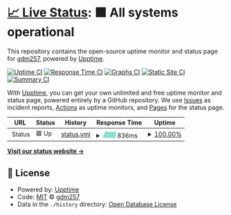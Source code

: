 # [📈 Live Status](https://gdm257.github.io/upptime): <!--live status--> **🟩 All systems operational**

This repository contains the open-source uptime monitor and status page for [gdm257](https://gdm257.github.io/upptime), powered by [Upptime](https://github.com/upptime/upptime).

[![Uptime CI](https://github.com/gdm257/upptime/workflows/Uptime%20CI/badge.svg)](https://github.com/gdm257/upptime/actions?query=workflow%3A%22Uptime+CI%22)
[![Response Time CI](https://github.com/gdm257/upptime/workflows/Response%20Time%20CI/badge.svg)](https://github.com/gdm257/upptime/actions?query=workflow%3A%22Response+Time+CI%22)
[![Graphs CI](https://github.com/gdm257/upptime/workflows/Graphs%20CI/badge.svg)](https://github.com/gdm257/upptime/actions?query=workflow%3A%22Graphs+CI%22)
[![Static Site CI](https://github.com/gdm257/upptime/workflows/Static%20Site%20CI/badge.svg)](https://github.com/gdm257/upptime/actions?query=workflow%3A%22Static+Site+CI%22)
[![Summary CI](https://github.com/gdm257/upptime/workflows/Summary%20CI/badge.svg)](https://github.com/gdm257/upptime/actions?query=workflow%3A%22Summary+CI%22)

With [Upptime](https://upptime.js.org), you can get your own unlimited and free uptime monitor and status page, powered entirely by a GitHub repository. We use [Issues](https://github.com/gdm257/upptime/issues) as incident reports, [Actions](https://github.com/gdm257/upptime/actions) as uptime monitors, and [Pages](https://gdm257.github.io/upptime) for the status page.

<!--start: status pages-->
<!-- This summary is generated by Upptime (https://github.com/upptime/upptime) -->
<!-- Do not edit this manually, your changes will be overwritten -->
<!-- prettier-ignore -->
| URL | Status | History | Response Time | Uptime |
| --- | ------ | ------- | ------------- | ------ |
| <img alt="" src="https://icons.duckduckgo.com/ip3/null.ico" height="13"> Status | 🟩 Up | [status.yml](https://github.com/gdm257/upptime/commits/HEAD/history/status.yml) | <details><summary><img alt="Response time graph" src="./graphs/status/response-time-week.png" height="20"> 836ms</summary><br><a href="https://gdm257.github.io/upptime/history/status"><img alt="Response time 853" src="https://img.shields.io/endpoint?url=https%3A%2F%2Fraw.githubusercontent.com%2Fgdm257%2Fupptime%2FHEAD%2Fapi%2Fstatus%2Fresponse-time.json"></a><br><a href="https://gdm257.github.io/upptime/history/status"><img alt="24-hour response time 709" src="https://img.shields.io/endpoint?url=https%3A%2F%2Fraw.githubusercontent.com%2Fgdm257%2Fupptime%2FHEAD%2Fapi%2Fstatus%2Fresponse-time-day.json"></a><br><a href="https://gdm257.github.io/upptime/history/status"><img alt="7-day response time 836" src="https://img.shields.io/endpoint?url=https%3A%2F%2Fraw.githubusercontent.com%2Fgdm257%2Fupptime%2FHEAD%2Fapi%2Fstatus%2Fresponse-time-week.json"></a><br><a href="https://gdm257.github.io/upptime/history/status"><img alt="30-day response time 807" src="https://img.shields.io/endpoint?url=https%3A%2F%2Fraw.githubusercontent.com%2Fgdm257%2Fupptime%2FHEAD%2Fapi%2Fstatus%2Fresponse-time-month.json"></a><br><a href="https://gdm257.github.io/upptime/history/status"><img alt="1-year response time 853" src="https://img.shields.io/endpoint?url=https%3A%2F%2Fraw.githubusercontent.com%2Fgdm257%2Fupptime%2FHEAD%2Fapi%2Fstatus%2Fresponse-time-year.json"></a></details> | <details><summary><a href="https://gdm257.github.io/upptime/history/status">100.00%</a></summary><a href="https://gdm257.github.io/upptime/history/status"><img alt="All-time uptime 100.00%" src="https://img.shields.io/endpoint?url=https%3A%2F%2Fraw.githubusercontent.com%2Fgdm257%2Fupptime%2FHEAD%2Fapi%2Fstatus%2Fuptime.json"></a><br><a href="https://gdm257.github.io/upptime/history/status"><img alt="24-hour uptime 100.00%" src="https://img.shields.io/endpoint?url=https%3A%2F%2Fraw.githubusercontent.com%2Fgdm257%2Fupptime%2FHEAD%2Fapi%2Fstatus%2Fuptime-day.json"></a><br><a href="https://gdm257.github.io/upptime/history/status"><img alt="7-day uptime 100.00%" src="https://img.shields.io/endpoint?url=https%3A%2F%2Fraw.githubusercontent.com%2Fgdm257%2Fupptime%2FHEAD%2Fapi%2Fstatus%2Fuptime-week.json"></a><br><a href="https://gdm257.github.io/upptime/history/status"><img alt="30-day uptime 100.00%" src="https://img.shields.io/endpoint?url=https%3A%2F%2Fraw.githubusercontent.com%2Fgdm257%2Fupptime%2FHEAD%2Fapi%2Fstatus%2Fuptime-month.json"></a><br><a href="https://gdm257.github.io/upptime/history/status"><img alt="1-year uptime 100.00%" src="https://img.shields.io/endpoint?url=https%3A%2F%2Fraw.githubusercontent.com%2Fgdm257%2Fupptime%2FHEAD%2Fapi%2Fstatus%2Fuptime-year.json"></a></details>

<!--end: status pages-->

[**Visit our status website →**](https://gdm257.github.io/upptime)

## 📄 License

- Powered by: [Upptime](https://github.com/upptime/upptime)
- Code: [MIT](./LICENSE) © [gdm257](https://gdm257.github.io/upptime)
- Data in the `./history` directory: [Open Database License](https://opendatacommons.org/licenses/odbl/1-0/)
